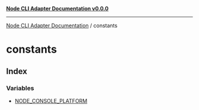 [**Node CLI Adapter Documentation v0.0.0**](../README.md)

***

[Node CLI Adapter Documentation](../modules.md) / constants

# constants

## Index

### Variables

- [NODE\_CONSOLE\_PLATFORM](variables/NODE_CONSOLE_PLATFORM.md)
